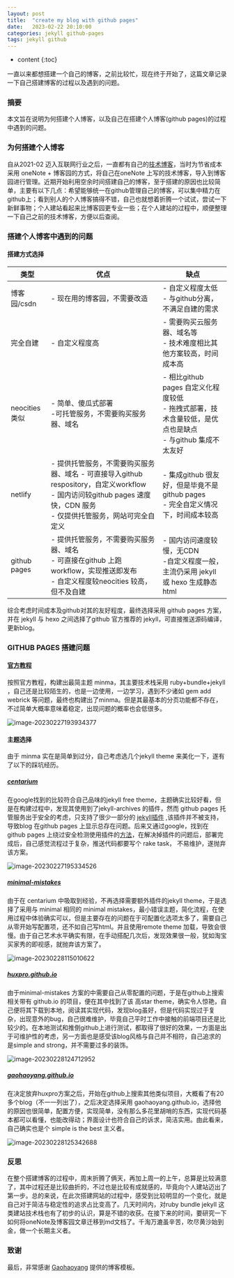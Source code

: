 ```yaml
---
layout: post
title:  "create my blog with github pages"
date:   2023-02-22 20:10:00
categories: jekyll github-pages
tags: jekyll github
---
```


* content
{:toc}

一直以来都想搭建一个自己的博客，之前比较忙，现在终于开始了，这篇文章记录一下自己搭建博客的过程以及遇到的问题。





### 摘要

本文旨在说明为何搭建个人博客，以及自己在搭建个人博客(github pages)的过程中遇到的问题。

### 为何搭建个人博客

​自从2021-02 迈入互联网行业之后，一直都有自己的[技术博客](https://www.cnblogs.com/zengzzzzz/)，当时为节省成本采用 oneNote + 博客园的方式，将自己在oneNote 上写的技术博客，导入到博客园进行管理。近期开始利用空余时间搭建自己的博客，至于搭建的原因也比较简单，主要有以下几点：希望能够统一在github管理自己的博客，可以集中精力在github上；看到别人的个人博客搞得不错，自己也就想着折腾一个试试，尝试一下新鲜事物；个人建站看起来比博客园更专业一些；在个人建站的过程中，顺便整理一下自己之前的技术博客，方便以后查阅。

### 搭建个人博客中遇到的问题

#### 搭建方式选择

| 类型          | 优点                                                         | 缺点                                                         |
| ------------- | ------------------------------------------------------------ | ------------------------------------------------------------ |
| 博客园/csdn   | - 现在用的博客园，不需要改造<br>                                 | - 自定义程度太低 <br> - 与github分离，不满足自建的需求<br>            |
| 完全自建      | - 自定义程度高  <br>                                               | - 需要购买云服务器、域名等 <br> - 技术难度相比其他方案较高，时间成本高 <br> |
| neocities类似 | - 简单、傻瓜式部署 <br>  -可托管服务，不需要购买服务器、域名 <br>      | - 相比github pages 自定义化程度较低  <br>- 拖拽式部署，技术含量较低，是优点也是缺点 <br> - 与github 集成不太友好 <br> |
| netlify       | - 提供托管服务，不需要购买服务器、域名 - 可直接导入github respository，自定义workflow <br> - 国内访问较github pages 速度快，CDN 服务 <br> - 仅提供托管服务，网站可完全自定义 <br>| - 集成github 很友好，但是毕竟不是github pages <br> - 完全自定义情况下，时间成本较高 <br> |
| github pages  | - 提供托管服务，不需要购买服务器、域名 <br> - 可直接在github 上跑 workflow，实现推送即发布 <br> - 自定义程度较neocities 较高，但不及自建 <br> | - 国内访问速度较慢，无CDN <br> -自定义程度一般，主流仍采用  jekyll 或 hexo 生成静态html <br> |

综合考虑时间成本及github对其的友好程度，最终选择采用 github pages 方案，并在 jekyll 与 hexo 之间选择了github 官方推荐的 jekyll，可直接推送源码编译，更新blog。

### GITHUB PAGES 搭建问题

#### [官方教程](https://docs.github.com/en/pages/setting-up-a-github-pages-site-with-jekyll)


按照官方教程，构建出最简主题 minma，其主要技术栈采用 ruby+bundle+jekyll ，自己还是比较陌生的，也是一边使用，一边学习，遇到不少诸如 gem add webrick 等问题，最终也构建出了minma。但是其最基本的分页功能都不存在，不过简单大概率意味着稳定，出现问题的概率也会低很多。

![image-20230227193934377](/img/2023-02-27-minma.png)

#### 主题选择

由于 minma 实在是简单到过分，自己考虑选几个jekyll theme 来美化一下，遂有了以下的踩坑经历。

##### [centarium](https://github.com/bencentra/centrarium)

在google找到的比较符合自己品味的jekyll free theme，主题确实比较好看，但是在构建过程中，发现其使用到了jekyll-archives 的插件，然而 github pages 托管服务出于安全的考虑，只支持了很少一部分的 [jekyll插件](https://pages.github.com/versions/) ,该插件并不被支持，导致blog 在github pages 上显示总存在问题。后来又通过google，找到在github pages 上绕过安全检测使用插件的[方法](http://ixti.net/software/2013/01/28/using-jekyll-plugins-on-github-pages.html)，在解决掉插件的问题后，部署完成后，自己感觉流程过于复杂，推送代码都要写个 rake task， 不易维护，遂抛弃该方案。

![image-20230227195334526](/img/2023-02-27-centarium.png)

##### [minimal-mistakes](https://github.com/mmistakes/minimal-mistakes)

由于在 centarium 中吸取到经验，不再选择需要额外插件的jekyll theme，于是选择了采用与 minimal 相同的 minimal mistakes，最小错误主题，简化流程，在使用过程中体验确实可以，但是主要存在的问题在于可配置化选项太多了，需要自己从零开始写配置项，还不如自己写html。并且使用remote theme 加载，导致会很慢。由于自己艺术水平确实有限，在手动搭配几次后，发现效果很一般，犹如淘宝买家秀的即视感，就抛弃该方案了。

![image-20230228115010622](/img/2023-02-07-minma-mistakes.png)

##### [huxpro.github.io](https://github.com/Huxpro/huxpro.github.io)

由于minimal-mistakes 方案的中需要自己从零配置的问题，于是在github上搜索相关带有 github.io 的项目，便在其中找到了该 高star theme，确实令人惊艳，自己便将其下载到本地，阅读其实现代码，发现blog虽好，但是代码实现过于复杂，出现意外的bug，自己很难维护，毕竟自己平时工作中接触的前端项目还是比较少的。在本地测试和推倒github上进行测试，都取得了很好的效果，一方面是出于可维护性的考虑，另一方面也是感受该blog风格与自己并不相符，自己追求的是simple and strong，并不需要过多的装饰。

![image-20230228124712952](/img/2023-02-07-hux-blog.png)

##### [gaohaoyang.github.io](https://github.com/Gaohaoyang/gaohaoyang.github.io)

在决定放弃huxpro方案之后，开始在github上搜索其他类似项目，大概看了有20多个blog（不一一列出了），之后决定选择采用 gaohaoyang.github.io，选择他的原因也很简单，配置方便，实现简单，没有那么多花里胡哨的东西，实现代码基本都可以看懂，也能改得动；界面设计也符合自己的诉求，简洁实用。由此看来，自己确实也是个 simple is the best 主义者。

![image-20230228125342688](/img/2023-02-07-haoyang-blog.png)

### 反思

在整个搭建博客的过程中，周末折腾了俩天，再加上周一的上午，总算是比较满意了，其中过程还是比较曲折的，不过也是比较有成就感的，毕竟向个人建站迈出了第一步。总的来说，在此次搭建网站的过程中，感受到比较明显的一个变化，就是自己对于简洁与稳定性的追求占比变高了。几天时间内，对ruby bundle jekyll 这类建站技术栈也有了初步的认识，算是不错的收获。在接下来的时间，要研究一下如何将oneNote及博客园文章迁移到md文档了。千淘万漉虽辛苦，吹尽黄沙始到金，做一个长期主义者。

### 致谢

最后，非常感谢 [Gaohaoyang](https://github.com/Gaohaoyang) 提供的博客模板。 

